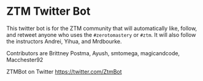 # ZTM Twitter Bot

This twitter bot is for the ZTM community that will automatically like, follow, and retweet anyone who uses the
`#zerotomastery` or `#ztm`. It will also follow the instructors Andrei, Yihua, and Mrdbourke.

Contributors are Brittney Postma, Ayush, smtomega, magicandcode, Macchester92

ZTMBot on Twitter
https://twitter.com/ZtmBot
